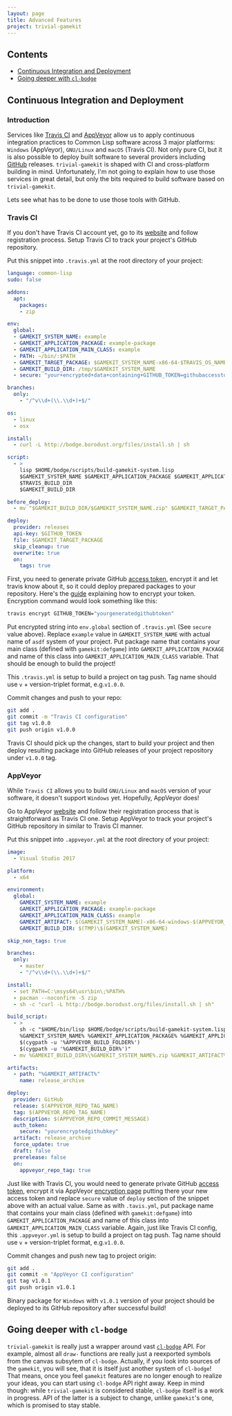 ```yaml
---
layout: page
title: Advanced Features
project: trivial-gamekit
---
```


## Contents
* [Continuous Integration and Deployment](#continuous-integration-and-deployment)
* [Going deeper with `cl-bodge`](#going-deeper-with-cl-bodge)


## Continuous Integration and Deployment

### Introduction

Services like [Travis CI](https://travis-ci.org) and [AppVeyor](https://appveyor.com/) allow us
to apply continuous integration practices to Common Lisp software across 3 major platforms:
`Windows` (AppVeyor), `GNU/Linux` and `macOS` (Travis CI). Not only pure CI, but it is also
possible to deploy built software to several providers including [GitHub](https://github.com/)
releases. `trivial-gamekit` is shaped with CI and cross-platform building in
mind. Unfortunately, I'm not going to explain how to use those services in great detail, but
only the bits required to build software based on `trivial-gamekit`.

Lets see what has to be done to use those tools with GitHub.


### Travis CI
If you don't have Travis CI account yet, go to its [website](https://travis-ci.org) and follow
registration process. Setup Travis CI to track your project's GitHub repository.


Put this snippet into `.travis.yml` at the root directory of your project:

```yaml
language: common-lisp
sudo: false

addons:
  apt:
    packages:
    - zip

env:
  global:
  - GAMEKIT_SYSTEM_NAME: example
  - GAMEKIT_APPLICATION_PACKAGE: example-package
  - GAMEKIT_APPLICATION_MAIN_CLASS: example
  - PATH: ~/bin/:$PATH
  - GAMEKIT_TARGET_PACKAGE: $GAMEKIT_SYSTEM_NAME-x86-64-$TRAVIS_OS_NAME-$TRAVIS_BRANCH.zip
  - GAMEKIT_BUILD_DIR: /tmp/$GAMEKIT_SYSTEM_NAME
  - secure: "your+encrypted+data+containing+GITHUB_TOKEN=githubaccesstoken"

branches:
  only:
    - "/^v\\d+(\\.\\d+)+$/"

os:
  - linux
  - osx

install:
  - curl -L http://bodge.borodust.org/files/install.sh | sh

script:
  - >
    lisp $HOME/bodge/scripts/build-gamekit-system.lisp
    $GAMEKIT_SYSTEM_NAME $GAMEKIT_APPLICATION_PACKAGE $GAMEKIT_APPLICATION_MAIN_CLASS
    $TRAVIS_BUILD_DIR
    $GAMEKIT_BUILD_DIR

before_deploy:
  - mv "$GAMEKIT_BUILD_DIR/$GAMEKIT_SYSTEM_NAME.zip" $GAMEKIT_TARGET_PACKAGE

deploy:
  provider: releases
  api-key: $GITHUB_TOKEN
  file: $GAMEKIT_TARGET_PACKAGE
  skip_cleanup: true
  overwrite: true
  on:
    tags: true
```

First, you need to generate private GitHub [access token](https://github.com/settings/tokens),
encrypt it and let travis know about it, so it could deploy prepared packages to your
repository. Here's the [guide](https://docs.travis-ci.com/user/encryption-keys/) explaining how
to encrypt your token. Encryption command would look something like this:

```sh
travis encrypt GITHUB_TOKEN="yourgeneratedgithubtoken"
```

Put encrypted string into `env.global` section of `.travis.yml` (See `secure` value above).
Replace `example` value in `GAMEKIT_SYSTEM_NAME` with actual name of `asdf` system of your
project. Put package name that contains your main class (defined with `gamekit:defgame`) into
`GAMEKIT_APPLICATION_PACKAGE` and name of this class into `GAMEKIT_APPLICATION_MAIN_CLASS`
variable. That should be enough to build the project!


This `.travis.yml` is setup to build a project on tag push. Tag name should use `v` +
version-triplet format, e.g.`v1.0.0`.

Commit changes and push to your repo:

```sh
git add .
git commit -m "Travis CI configuration"
git tag v1.0.0
git push origin v1.0.0
```

Travis CI should pick up the changes, start to build your project and then deploy resulting package
into GitHub releases of your project repository under `v1.0.0` tag.


### AppVeyor

While `Travis CI` allows you to build `GNU/Linux` and `macOS` version of your software, it
doesn't support `Windows` yet. Hopefully, AppVeyor does!

Go to AppVeyor [website](https://travis-ci.org) and follow their registration process that is
straightforward as Travis CI one. Setup AppVeyor to track your project's GitHub repository in
similar to Travis CI manner.

Put this snippet into `.appveyor.yml` at the root directory of your project:

```yml
image:
  - Visual Studio 2017

platform:
  - x64

environment:
  global:
    GAMEKIT_SYSTEM_NAME: example
    GAMEKIT_APPLICATION_PACKAGE: example-package
    GAMEKIT_APPLICATION_MAIN_CLASS: example
    GAMEKIT_ARTIFACT: $(GAMEKIT_SYSTEM_NAME)-x86-64-windows-$(APPVEYOR_REPO_TAG_NAME).zip
    GAMEKIT_BUILD_DIR: $(TMP)\$(GAMEKIT_SYSTEM_NAME)

skip_non_tags: true

branches:
  only:
    - master
    - "/^v\\d+(\\.\\d+)+$/"

install:
  - set PATH=C:\msys64\usr\bin\;%PATH%
  - pacman --noconfirm -S zip
  - sh -c "curl -L http://bodge.borodust.org/files/install.sh | sh"

build_script:
  - >
    sh -c "$HOME/bin/lisp $HOME/bodge/scripts/build-gamekit-system.lisp
    %GAMEKIT_SYSTEM_NAME% %GAMEKIT_APPLICATION_PACKAGE% %GAMEKIT_APPLICATION_MAIN_CLASS%
    $(cygpath -u '%APPVEYOR_BUILD_FOLDER%')
    $(cygpath -u '%GAMEKIT_BUILD_DIR%')"
  - mv %GAMEKIT_BUILD_DIR%\%GAMEKIT_SYSTEM_NAME%.zip %GAMEKIT_ARTIFACT%

artifacts:
  - path: "%GAMEKIT_ARTIFACT%"
    name: release_archive

deploy:
  provider: GitHub
  release: $(APPVEYOR_REPO_TAG_NAME)
  tag: $(APPVEYOR_REPO_TAG_NAME)
  description: $(APPVEYOR_REPO_COMMIT_MESSAGE)
  auth_token:
    secure: "yourencryptedgithubkey"
  artifact: release_archive
  force_update: true
  draft: false
  prerelease: false
  on:
    appveyor_repo_tag: true
```

Just like with Travis CI, you would need to generate private GitHub [access
token](https://github.com/settings/tokens), encrypt it via AppVeyor [encryption
page](https://ci.appveyor.com/tools/encrypt) putting there your new access token and replace
`secure` value of `deploy` section of the snippet above with an actual value.  Same as with
`.tavis.yml`, put package name that contains your main class (defined with `gamekit:defgame`)
into `GAMEKIT_APPLICATION_PACKAGE` and name of this class into `GAMEKIT_APPLICATION_MAIN_CLASS`
variable.  Again, just like Travis CI config, this `.appveyor.yml` is setup to build a project
on tag push. Tag name should use `v` + version-triplet format, e.g.`v1.0.0`.

Commit changes and push new tag to project origin:

```sh
git add .
git commit -m "AppVeyor CI configuration"
git tag v1.0.1
git push origin v1.0.1
```

Binary package for `Windows` with `v1.0.1` version of your project should be deployed to its
GitHub repository after successful build!


## Going deeper with `cl-bodge`

`trivial-gamekit` is really just a wrapper around vast
[`cl-bodge`](https://github.com/borodust/cl-bodge) API. For example, almost all `draw-`
functions are really just a reexported symbols from the canvas subsytem of `cl-bodge`. Actually,
if you look into sources of the `gamekit`, you will see, that it is itself just another system
of `cl-bodge`! That means, once you feel `gamekit` features are no longer enough to realize your
ideas, you can start using `cl-bodge` API right away. Keep in mind though: while
`trivial-gamekit` is considered stable, `cl-bodge` itself is a work in progress. API of the
latter is a subject to change, unlike `gamekit`'s one, which is promised to stay stable.
